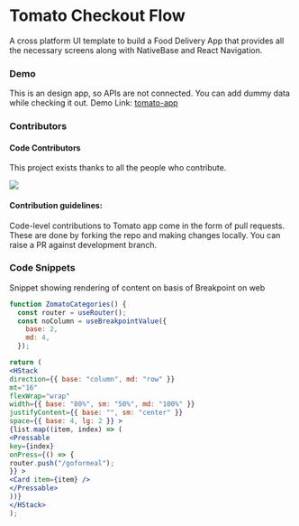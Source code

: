 # Tomato Checkout Flow

A cross platform UI template to build a Food Delivery App that provides all the necessary screens along with NativeBase and React Navigation.

### Demo

This is an design app, so APIs are not connected. You can add dummy data while checking it out.
Demo Link: [tomato-app](https://madewithnativebase.com/projects/tomato-app)

### Contributors

#### Code Contributors

This project exists thanks to all the people who contribute.

<a href="https://github.com/GeekyAnts/tomato-clone-app/graphs/contributors">
  <img src="https://contrib.rocks/image?repo=GeekyAnts/tomato-clone-app" />
</a>

</a>

#### Contribution guidelines:

Code-level contributions to Tomato app come in the form of pull requests. These are done by forking the repo and making changes locally. You can raise a PR against development branch.

### Code Snippets

Snippet showing rendering of content on basis of Breakpoint on web

```jsx
function ZomatoCategories() {
  const router = useRouter();
  const noColumn = useBreakpointValue({
    base: 2,
    md: 4,
  });

return (
<HStack
direction={{ base: "column", md: "row" }}
mt="16"
flexWrap="wrap"
width={{ base: "80%", sm: "50%", md: "100%" }}
justifyContent={{ base: "", sm: "center" }}
space={{ base: 4, lg: 2 }} >
{list.map((item, index) => (
<Pressable
key={index}
onPress={() => {
router.push("/goformeal");
}} >
<Card item={item} />
</Pressable>
))}
</HStack>
);

```
